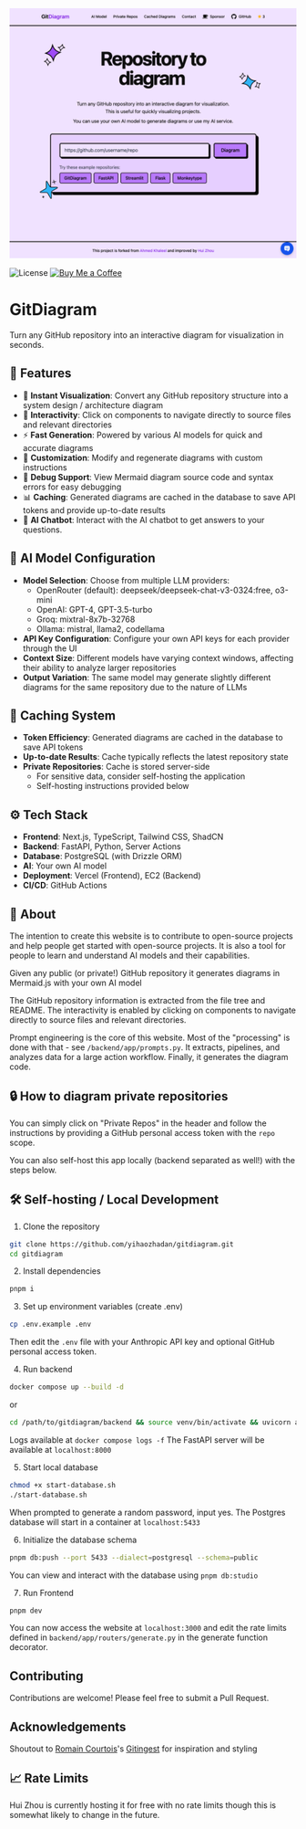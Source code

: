 [![Image](./docs/readme_img.png "GitDiagram Front Page")](https://gitdiagram.com/)

![License](https://img.shields.io/badge/license-MIT-blue.svg)
[![Buy Me a Coffee](https://img.shields.io/badge/Buy%20Me%20a%20Coffee-F16061.svg?logo=buymeacoffee&logoColor=white)](https://buymeacoffee.com/hui.zhou)

# GitDiagram

Turn any GitHub repository into an interactive diagram for visualization in seconds.

## 🚀 Features

- 👀 **Instant Visualization**: Convert any GitHub repository structure into a system design / architecture diagram
- 🎨 **Interactivity**: Click on components to navigate directly to source files and relevant directories
- ⚡ **Fast Generation**: Powered by various AI models for quick and accurate diagrams
- 🔄 **Customization**: Modify and regenerate diagrams with custom instructions
- 🐛 **Debug Support**: View Mermaid diagram source code and syntax errors for easy debugging
- 📊 **Caching**: Generated diagrams are cached in the database to save API tokens and provide up-to-date results
- 🤖 **AI Chatbot**: Interact with the AI chatbot to get answers to your questions.

## 🤖 AI Model Configuration

- **Model Selection**: Choose from multiple LLM providers:
  - OpenRouter (default): deepseek/deepseek-chat-v3-0324:free, o3-mini
  - OpenAI: GPT-4, GPT-3.5-turbo
  - Groq: mixtral-8x7b-32768
  - Ollama: mistral, llama2, codellama
- **API Key Configuration**: Configure your own API keys for each provider through the UI
- **Context Size**: Different models have varying context windows, affecting their ability to analyze larger repositories
- **Output Variation**: The same model may generate slightly different diagrams for the same repository due to the nature of LLMs

## 💾 Caching System

- **Token Efficiency**: Generated diagrams are cached in the database to save API tokens
- **Up-to-date Results**: Cache typically reflects the latest repository state
- **Private Repositories**: Cache is stored server-side
  - For sensitive data, consider self-hosting the application
  - Self-hosting instructions provided below

## ⚙️ Tech Stack

- **Frontend**: Next.js, TypeScript, Tailwind CSS, ShadCN
- **Backend**: FastAPI, Python, Server Actions
- **Database**: PostgreSQL (with Drizzle ORM)
- **AI**: Your own AI model
- **Deployment**: Vercel (Frontend), EC2 (Backend)
- **CI/CD**: GitHub Actions

## 🤔 About

The intention to create this website is to contribute to open-source projects and help people get started with open-source projects. It is also a tool for people to learn and understand AI models and their capabilities.

Given any public (or private!) GitHub repository it generates diagrams in Mermaid.js with your own AI model

The GitHub repository information is extracted from the file tree and README. The interactivity is enabled by clicking on components to navigate directly to source files and relevant directories.

Prompt engineering is the core of this website. Most of the "processing" is done with that - see `/backend/app/prompts.py`. It extracts, pipelines, and analyzes data for a large action workflow. Finally, it generates the diagram code.

## 🔒 How to diagram private repositories

You can simply click on "Private Repos" in the header and follow the instructions by providing a GitHub personal access token with the `repo` scope.

You can also self-host this app locally (backend separated as well!) with the steps below.

## 🛠️ Self-hosting / Local Development

1. Clone the repository

```bash
git clone https://github.com/yihaozhadan/gitdiagram.git
cd gitdiagram
```

2. Install dependencies

```bash
pnpm i
```

3. Set up environment variables (create .env)

```bash
cp .env.example .env
```

Then edit the `.env` file with your Anthropic API key and optional GitHub personal access token.

4. Run backend

```bash
docker compose up --build -d
```

or

```bash
cd /path/to/gitdiagram/backend && source venv/bin/activate && uvicorn app.main:app --reload
```

Logs available at `docker compose logs -f`
The FastAPI server will be available at `localhost:8000`

5. Start local database

```bash
chmod +x start-database.sh
./start-database.sh
```

When prompted to generate a random password, input yes.
The Postgres database will start in a container at `localhost:5433`

6. Initialize the database schema

```bash
pnpm db:push --port 5433 --dialect=postgresql --schema=public
```

You can view and interact with the database using `pnpm db:studio`

7. Run Frontend

```bash
pnpm dev
```

You can now access the website at `localhost:3000` and edit the rate limits defined in `backend/app/routers/generate.py` in the generate function decorator.

## Contributing

Contributions are welcome! Please feel free to submit a Pull Request.

## Acknowledgements

Shoutout to [Romain Courtois](https://github.com/cyclotruc)'s [Gitingest](https://gitingest.com/) for inspiration and styling

## 📈 Rate Limits

Hui Zhou is currently hosting it for free with no rate limits though this is somewhat likely to change in the future.